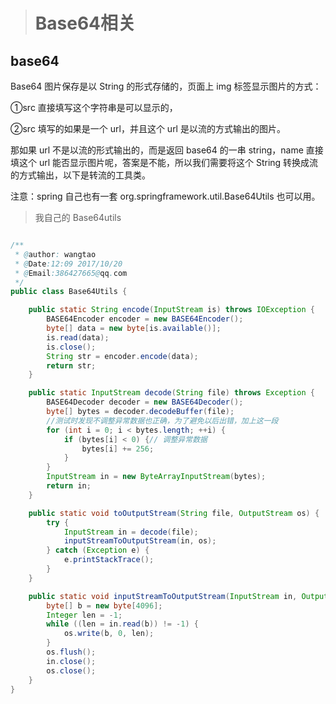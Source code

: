 > # Base64相关

## base64

Base64 图片保存是以 String 的形式存储的，页面上 img 标签显示图片的方式：

①src 直接填写这个字符串是可以显示的，

②src 填写的如果是一个 url，并且这个 url 是以流的方式输出的图片。

那如果 url 不是以流的形式输出的，而是返回 base64 的一串 string，name 直接填这个 url 能否显示图片呢，答案是不能，所以我们需要将这个 String 转换成流的方式输出，以下是转流的工具类。

注意：spring 自己也有一套 org.springframework.util.Base64Utils 也可以用。

> 我自己的 Base64utils

```java

/**
 * @author: wangtao
 * @Date:12:09 2017/10/20
 * @Email:386427665@qq.com
 */
public class Base64Utils {

    public static String encode(InputStream is) throws IOException {
        BASE64Encoder encoder = new BASE64Encoder();
        byte[] data = new byte[is.available()];
        is.read(data);
        is.close();
        String str = encoder.encode(data);
        return str;
    }

    public static InputStream decode(String file) throws Exception {
        BASE64Decoder decoder = new BASE64Decoder();
        byte[] bytes = decoder.decodeBuffer(file);
        //测试时发现不调整异常数据也正确，为了避免以后出错，加上这一段
        for (int i = 0; i < bytes.length; ++i) {
            if (bytes[i] < 0) {// 调整异常数据
                bytes[i] += 256;
            }
        }
        InputStream in = new ByteArrayInputStream(bytes);
        return in;
    }

    public static void toOutputStream(String file, OutputStream os) {
        try {
            InputStream in = decode(file);
            inputStreamToOutputStream(in, os);
        } catch (Exception e) {
            e.printStackTrace();
        }
    }

    public static void inputStreamToOutputStream(InputStream in, OutputStream os) throws IOException {
        byte[] b = new byte[4096];
        Integer len = -1;
        while ((len = in.read(b)) != -1) {
            os.write(b, 0, len);
        }
        os.flush();
        in.close();
        os.close();
    }
}
```